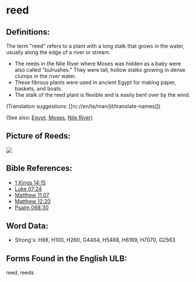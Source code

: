 # reed

## Definitions:

The term "reed" refers to a plant with a long stalk that grows in the water, usually along the edge of a river or stream.

* The reeds in the Nile River where Moses was hidden as a baby were also called "bulrushes." They were tall, hollow stalks growing in dense clumps in the river water.
* These fibrous plants were used in ancient Egypt for making paper, baskets, and boats.
* The stalk of the reed plant is flexible and is easily bent over by the wind.

(Translation suggestions: [[rc://en/ta/man/jit/translate-names]])

(See also: [Egypt](../names/egypt.md), [Moses](../names/moses.md), [Nile River](../names/nileriver.md))

## Picture of Reeds:

<a href="https://content.bibletranslationtools.org/WycliffeAssociates/en_tw/raw/branch/master/PNGs/r/Reeds.png"><img src="https://content.bibletranslationtools.org/WycliffeAssociates/en_tw/raw/branch/master/PNGs/r/Reeds.png" ></a>

## Bible References:

* [1 Kings 14:15](rc://en/tn/help/1ki/14/15)
* [Luke 07:24](rc://en/tn/help/luk/07/24)
* [Matthew 11:07](rc://en/tn/help/mat/11/07)
* [Matthew 12:20](rc://en/tn/help/mat/12/20)
* [Psalm 068:30](rc://en/tn/help/psa/068/30)

## Word Data:

* Strong's: H98, H100, H260, G4464, H5488, H6169, H7070, G2563

## Forms Found in the English ULB:

reed, reeds


